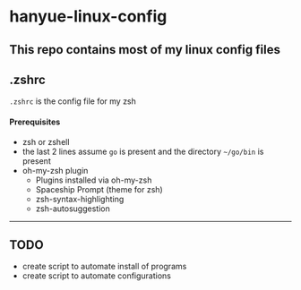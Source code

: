 # hanyue-linux-config
This repo contains most of my linux config files
---
## .zshrc
`.zshrc` is the config file for my zsh
#### Prerequisites
- zsh or zshell
- the last 2 lines assume `go` is present and the directory `~/go/bin` is present
- oh-my-zsh plugin
  - Plugins installed via oh-my-zsh
  - Spaceship Prompt (theme for zsh)
  - zsh-syntax-highlighting
  - zsh-autosuggestion
---
## TODO
- create script to automate install of programs
- create script to automate configurations
